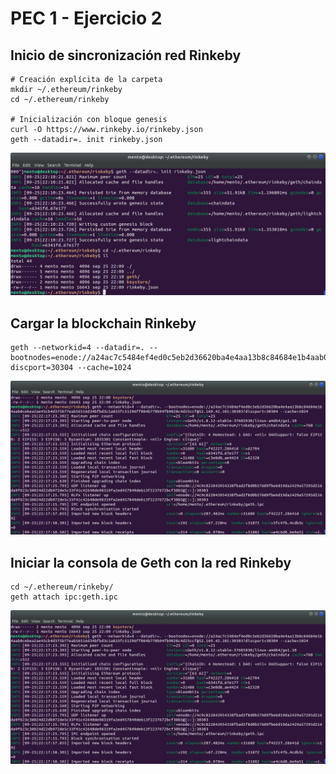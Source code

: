 # PEC 1 - Ejercicio 2

## Inicio de sincronización red Rinkeby

``` 
# Creación explícita de la carpeta
mkdir ~/.ethereum/rinkeby
cd ~/.ethereum/rinkeby

# Inicialización con bloque genesis
curl -O https://www.rinkeby.io/rinkeby.json
geth --datadir=. init rinkeby.json
``` 

![Inicialización de Rinkeby](images/init-rinkeby.png?raw=true "Inicialización de Rinkeby")

## Cargar la blockchain Rinkeby

``` 
geth --networkid=4 --datadir=. --bootnodes=enode://a24ac7c5484ef4ed0c5eb2d36620ba4e4aa13b8c84684e1b4aab0cebea2ae45cb4d375b77eab56516d34bfbd3c1a833fc51296ff084b770b94fb9028c4d25ccf@52.169.42.101:30303?discport=30304 --cache=1024
``` 

![Cargar la blockchain Rinkeby](images/load-blockchain-rinkeby.png?raw=true "Cargar la blockchain ")

## Iniciar la consola de Geth con la red Rinkeby

``` 
cd ~/.ethereum/rinkeby/
geth attach ipc:geth.ipc
``` 

![Inicir la consola de get con la red rinkeby](images/load-blockchain-rinkeby.png?raw=true "Inicir la consola de get con la red rinkeby")

